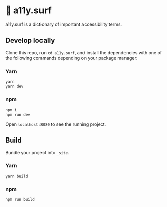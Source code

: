 # 🌊 a11y.surf

a11y.surf is a dictionary of important accessibility terms.

## Develop locally

Clone this repo, run `cd a11y.surf`, and install the dependencies with one of the following commands depending on your package manager:

### Yarn

```bash
yarn
yarn dev
```

### npm

```bash
npm i
npm run dev
```

Open `localhost:8080` to see the running project.

## Build

Bundle your project into `_site`.

### Yarn

```bash
yarn build
```

### npm

```bash
npm run build
```